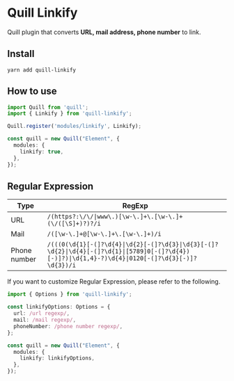 # Quill Linkify

Quill plugin that converts **URL, mail address, phone number** to link.

## Install

```
yarn add quill-linkify
```

## How to use

```ts
import Quill from 'quill';
import { Linkify } from 'quill-linkify';

Quill.register('modules/linkify', Linkify);

const quill = new Quill("Element", {
  modules: {
    linkify: true,
  },
});
```

## Regular Expression
| Type | RegExp |
| --- | --- |
| URL | `/(https?:\/\/\|www\.)[\w-\.]+\.[\w-\.]+(\/([\S]+)?)?/i` |
| Mail | `/([\w-\.]+@[\w-\.]+\.[\w-\.]+)/i` |
| Phone number | `/(((0(\d{1}[-(]?\d{4}\|\d{2}[-(]?\d{3}\|\d{3}[-(]?\d{2}\|\d{4}[-(]?\d{1}\|[5789]0[-(]?\d{4})[-)]?)\|\d{1,4}-?)\d{4}\|0120[-(]?\d{3}[-)]?\d{3})/i` |

If you want to customize Regular Expression, please refer to the following.

```ts
import { Options } from 'quill-linkify';

const linkifyOptions: Options = {
  url: /url regexp/,
  mail: /mail regexp/,
  phoneNumber: /phone number regexp/,
};

const quill = new Quill("Element", {
  modules: {
    linkify: linkifyOptions,
  },
});
```